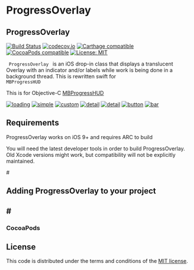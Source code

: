 # ProgressOverlay

<h2>ProgressOverlay</h2>

<p><a href="https://travis-ci.org/matej/MBProgressHUD"><img src="https://camo.githubusercontent.com/96119ef24c508d48a83ed66fca43204f530026cb/68747470733a2f2f7472617669732d63692e6f72672f6d6174656a2f4d4250726f67726573734855442e7376673f6272616e63683d6d6173746572" alt="Build Status" data-canonical-src="https://travis-ci.org/matej/MBProgressHUD.svg?branch=master" style="max-width:100%;"></a> <a href="https://codecov.io/github/matej/MBProgressHUD?branch=master"><img src="https://camo.githubusercontent.com/87ed83229cd374f3455e93e1152ca5557e626660/68747470733a2f2f636f6465636f762e696f2f6769746875622f6d6174656a2f4d4250726f67726573734855442f636f7665726167652e7376673f6272616e63683d6d6173746572" alt="codecov.io" data-canonical-src="https://codecov.io/github/matej/MBProgressHUD/coverage.svg?branch=master" style="max-width:100%;"></a>
 <a href="https://github.com/Carthage/Carthage#adding-frameworks-to-an-application"><img src="https://camo.githubusercontent.com/3dc8a44a2c3f7ccd5418008d1295aae48466c141/68747470733a2f2f696d672e736869656c64732e696f2f62616467652f43617274686167652d636f6d70617469626c652d3442433531442e7376673f7374796c653d666c6174" alt="Carthage compatible" data-canonical-src="https://img.shields.io/badge/Carthage-compatible-4BC51D.svg?style=flat" style="max-width:100%;"></a> <a href="https://cocoapods.org/pods/MBProgressHUD"><img src="https://camo.githubusercontent.com/9c6d6a7c3ded8748d2d3696c93fcfa514b973a6b/68747470733a2f2f696d672e736869656c64732e696f2f636f636f61706f64732f762f4d4250726f67726573734855442e7376673f7374796c653d666c6174" alt="CocoaPods compatible" data-canonical-src="https://img.shields.io/cocoapods/v/MBProgressHUD.svg?style=flat" style="max-width:100%;"></a> <a href="http://opensource.org/licenses/MIT"><img src="https://camo.githubusercontent.com/29a2cc0b8b0b7a3d4e2b5455d8f2502fe301426b/68747470733a2f2f696d672e736869656c64732e696f2f636f636f61706f64732f6c2f4d4250726f67726573734855442e7376673f7374796c653d666c6174" alt="License: MIT" data-canonical-src="https://img.shields.io/cocoapods/l/MBProgressHUD.svg?style=flat" style="max-width:100%;"></a></p>

<code> ProgressOverlay </code> is an iOS drop-in class that displays a translucent Overlay with an indicator and/or labels while work is being done in a background thread. This is rewritten swift for <code> MBProgressHUD </code>

This is for Objective-C <a href="https://github.com/jdg/MBProgressHUD"> MBProgressHUD </a>

<p></p>
<p>
<a href="https://thumbnail0.baidupcs.com/thumbnail/57a1579d6bdecc8f5f24b38decc13f72?fid=2718680147-250528-820183511600858&time=1476255600&rt=sh&sign=FDTAER-DCb740ccc5511e5e8fedcff06b081203-jPuRRxCdwTyl5pEF2UmCzZpiFv0%3D&expires=8h&chkv=0&chkbd=0&chkpc=&dp-logid=6624869491710936406&dp-callid=0&size=c1280_u800&quality=90">
<img src="https://thumbnail0.baidupcs.com/thumbnail/be85e18e85676f20643cb36c840beb44?fid=2718680147-250528-969036162942976&time=1476255600&rt=sh&sign=FDTAER-DCb740ccc5511e5e8fedcff06b081203-k3TiGGCtMQAJGhfhaHF7MmrCrXI%3D&expires=8h&chkv=0&chkbd=0&chkpc=&dp-logid=6624663622952676609&dp-callid=0&size=c256_u256&quality=90" alt="loading" data-canonical-src="https://thumbnail0.baidupcs.com/thumbnail/57a1579d6bdecc8f5f24b38decc13f72?fid=2718680147-250528-820183511600858&time=1476255600&rt=sh&sign=FDTAER-DCb740ccc5511e5e8fedcff06b081203-jPuRRxCdwTyl5pEF2UmCzZpiFv0%3D&expires=8h&chkv=0&chkbd=0&chkpc=&dp-logid=6624869491710936406&dp-callid=0&size=c1280_u800&quality=90" style="max-width:100%;"></a>
<a href="https://thumbnail0.baidupcs.com/thumbnail/8623ba503c046961abc41445a385adf3?fid=2718680147-250528-27529445525342&time=1476255600&rt=sh&sign=FDTAER-DCb740ccc5511e5e8fedcff06b081203-7GhseFQCxeZivY1PPrAMozQW40c%3D&expires=8h&chkv=0&chkbd=0&chkpc=&dp-logid=6624663622952676609&dp-callid=0&size=c256_u256&quality=90">
<img src="https://thumbnail0.baidupcs.com/thumbnail/29daf9f4d770a3b9bc377caa34f1f2ab?fid=2718680147-250528-732252968904305&time=1476255600&rt=sh&sign=FDTAER-DCb740ccc5511e5e8fedcff06b081203-I6lSyP69Q9D4Spc44GrjWF1sXoM%3D&expires=8h&chkv=0&chkbd=0&chkpc=&dp-logid=6624869491710936406&dp-callid=0&size=c1280_u800&quality=90" alt="simple" data-canonical-src="https://thumbnail0.baidupcs.com/thumbnail/8623ba503c046961abc41445a385adf3?fid=2718680147-250528-27529445525342&time=1476255600&rt=sh&sign=FDTAER-DCb740ccc5511e5e8fedcff06b081203-7GhseFQCxeZivY1PPrAMozQW40c%3D&expires=8h&chkv=0&chkbd=0&chkpc=&dp-logid=6624663622952676609&dp-callid=0&size=c256_u256&quality=90" style="max-width:100%;"></a>
<a href="https://thumbnail0.baidupcs.com/thumbnail/08ff47b764ed3ff88ad030e021d5bd03?fid=2718680147-250528-1069927098675392&time=1476255600&rt=sh&sign=FDTAER-DCb740ccc5511e5e8fedcff06b081203-i5turQApEPOfFFwxOW7uTaeEiwo%3D&expires=8h&chkv=0&chkbd=0&chkpc=&dp-logid=6624869491710936406&dp-callid=0&size=c1280_u800&quality=90">
<img src="https://thumbnail0.baidupcs.com/thumbnail/bfc182176e2dbecb76d30490bc69c67c?fid=2718680147-250528-761696783300768&time=1476255600&rt=sh&sign=FDTAER-DCb740ccc5511e5e8fedcff06b081203-OyyEayXjORSf1q67puwFEyV%2B76w%3D&expires=8h&chkv=0&chkbd=0&chkpc=&dp-logid=6624663622952676609&dp-callid=0&size=c256_u256&quality=90" alt="custom" data-canonical-src="https://thumbnail0.baidupcs.com/thumbnail/08ff47b764ed3ff88ad030e021d5bd03?fid=2718680147-250528-1069927098675392&time=1476255600&rt=sh&sign=FDTAER-DCb740ccc5511e5e8fedcff06b081203-i5turQApEPOfFFwxOW7uTaeEiwo%3D&expires=8h&chkv=0&chkbd=0&chkpc=&dp-logid=6624869491710936406&dp-callid=0&size=c1280_u800&quality=90" style="max-width:100%;"></a>
<a href="https://thumbnail0.baidupcs.com/thumbnail/1cb23ae90f0005231cb88849fc790365?fid=2718680147-250528-936212323624359&time=1476255600&rt=sh&sign=FDTAER-DCb740ccc5511e5e8fedcff06b081203-IInn4WJABWfluSCajDV7uHvjWQw%3D&expires=8h&chkv=0&chkbd=0&chkpc=&dp-logid=6624869491710936406&dp-callid=0&size=c1280_u800&quality=90">
<img src="https://thumbnail0.baidupcs.com/thumbnail/03ceb68d2a7a8ea577a07e09aff4535c?fid=2718680147-250528-85359207525099&time=1476255600&rt=sh&sign=FDTAER-DCb740ccc5511e5e8fedcff06b081203-j%2F9qJsYBHq4hWydoY1P6FxTZTT8%3D&expires=8h&chkv=0&chkbd=0&chkpc=&dp-logid=6624663622952676609&dp-callid=0&size=c1280_u800&quality=90" alt="detail" data-canonical-src="https://thumbnail0.baidupcs.com/thumbnail/1cb23ae90f0005231cb88849fc790365?fid=2718680147-250528-936212323624359&time=1476255600&rt=sh&sign=FDTAER-DCb740ccc5511e5e8fedcff06b081203-IInn4WJABWfluSCajDV7uHvjWQw%3D&expires=8h&chkv=0&chkbd=0&chkpc=&dp-logid=6624869491710936406&dp-callid=0&size=c1280_u800&quality=90" style="max-width:100%;"></a>
<a href="https://thumbnail0.baidupcs.com/thumbnail/1e9a41d4e90407a927befbadf4bf6dd8?fid=2718680147-250528-80949732335003&time=1476255600&rt=sh&sign=FDTAER-DCb740ccc5511e5e8fedcff06b081203-Dy7kEo5l01hm9y4zGVGE%2F2G0xWc%3D&expires=8h&chkv=0&chkbd=0&chkpc=&dp-logid=6624869491710936406&dp-callid=0&size=c1280_u800&quality=90">
<img src="https://thumbnail0.baidupcs.com/thumbnail/02a167e3dd754c4637c97b4ca4f6bbf4?fid=2718680147-250528-239870768002215&time=1476255600&rt=sh&sign=FDTAER-DCb740ccc5511e5e8fedcff06b081203-7fW2odcf9Wb0h26zt5dQr1rWd6k%3D&expires=8h&chkv=0&chkbd=0&chkpc=&dp-logid=6624663622952676609&dp-callid=0&size=c256_u256&quality=90" alt="detail" data-canonical-src="https://thumbnail0.baidupcs.com/thumbnail/1e9a41d4e90407a927befbadf4bf6dd8?fid=2718680147-250528-80949732335003&time=1476255600&rt=sh&sign=FDTAER-DCb740ccc5511e5e8fedcff06b081203-Dy7kEo5l01hm9y4zGVGE%2F2G0xWc%3D&expires=8h&chkv=0&chkbd=0&chkpc=&dp-logid=6624869491710936406&dp-callid=0&size=c1280_u800&quality=90" style="max-width:100%;"></a>
<a href="https://thumbnail0.baidupcs.com/thumbnail/1ff14ec3070990d607451cb19b720d28?fid=2718680147-250528-739593846914753&time=1476255600&rt=sh&sign=FDTAER-DCb740ccc5511e5e8fedcff06b081203-1uSkTBs%2FwYyk9JV6fHuP87cPGxU%3D&expires=8h&chkv=0&chkbd=0&chkpc=&dp-logid=6624869491710936406&dp-callid=0&size=c1280_u800&quality=90">
<img src="https://thumbnail0.baidupcs.com/thumbnail/25c5ea988483b2fb8bc2d1d561df2c99?fid=2718680147-250528-983438359466802&time=1476255600&rt=sh&sign=FDTAER-DCb740ccc5511e5e8fedcff06b081203-%2BswciC0JGvlgHIVPBa%2F1kxS6d3M%3D&expires=8h&chkv=0&chkbd=0&chkpc=&dp-logid=6624663622952676609&dp-callid=0&size=c1280_u800&quality=90" alt="button" data-canonical-src="https://thumbnail0.baidupcs.com/thumbnail/1ff14ec3070990d607451cb19b720d28?fid=2718680147-250528-739593846914753&time=1476255600&rt=sh&sign=FDTAER-DCb740ccc5511e5e8fedcff06b081203-1uSkTBs%2FwYyk9JV6fHuP87cPGxU%3D&expires=8h&chkv=0&chkbd=0&chkpc=&dp-logid=6624869491710936406&dp-callid=0&size=c1280_u800&quality=90" style="max-width:100%;"></a>
<a href="https://thumbnail0.baidupcs.com/thumbnail/69fb6b09c212d1cc73d6da1abf57578a?fid=2718680147-250528-720305681032857&time=1476255600&rt=sh&sign=FDTAER-DCb740ccc5511e5e8fedcff06b081203-Qu1p0PbYQoB8kuVI42fBFcicC9g%3D&expires=8h&chkv=0&chkbd=0&chkpc=&dp-logid=6624869491710936406&dp-callid=0&size=c1280_u800&quality=90">
<img src="https://thumbnail0.baidupcs.com/thumbnail/4861bb546085d37f271ce8c2aadeb401?fid=2718680147-250528-24022983731777&time=1476255600&rt=sh&sign=FDTAER-DCb740ccc5511e5e8fedcff06b081203-vDILWaJZc%2BwbteIJ%2B6U2ksTGxTc%3D&expires=8h&chkv=0&chkbd=0&chkpc=&dp-logid=6624663622952676609&dp-callid=0&size=c256_u256&quality=90" alt="bar" data-canonical-src="https://thumbnail0.baidupcs.com/thumbnail/69fb6b09c212d1cc73d6da1abf57578a?fid=2718680147-250528-720305681032857&time=1476255600&rt=sh&sign=FDTAER-DCb740ccc5511e5e8fedcff06b081203-Qu1p0PbYQoB8kuVI42fBFcicC9g%3D&expires=8h&chkv=0&chkbd=0&chkpc=&dp-logid=6624869491710936406&dp-callid=0&size=c1280_u800&quality=90" style="max-width:100%;"></a>
</p>


<h2>Requirements</h2>

ProgressOverlay works on iOS 9+ and requires ARC to build

You will need the latest developer tools in order to build ProgressOverlay. Old Xcode versions might work, but compatibility will not be explicitly maintained.

#<h2>Adding ProgressOverlay to your project <h2>

#<h3>CocoaPods</h3>

<h2> License </h2>

<p>This code is distributed under the terms and conditions of the <a href="/sugarAndsugar/ProgressOverlay
/master/row/LICENSE">MIT license</a>.</p>
